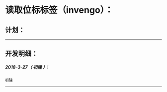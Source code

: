 读取位标标签（invengo）：
===================================================================

计划：
-------------------------------------------------------------------

*******************************************************************

开发明细：
-------------------------------------------------------------------

##### 2018-3-27（ 初建 ）：
	初建

*******************************************************************
